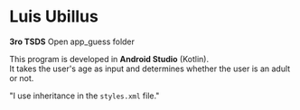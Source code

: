 # Luis Ubillus  
**3ro TSDS**
Open app_guess folder

This program is developed in **Android Studio** (Kotlin).  
It takes the user's age as input and determines whether the user is an adult or not.  

"I use inheritance in the `styles.xml` file."
